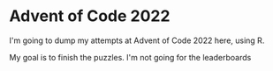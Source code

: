# Advent of Code 2022

I'm going to dump my attempts at Advent of Code 2022 here, using R.  

My goal is to finish the puzzles. I'm not going for the leaderboards
